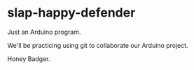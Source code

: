 # slap-happy-defender
Just an Arduino program.

We'll be practicing using git to collaborate our Arduino project.

Honey Badger.
